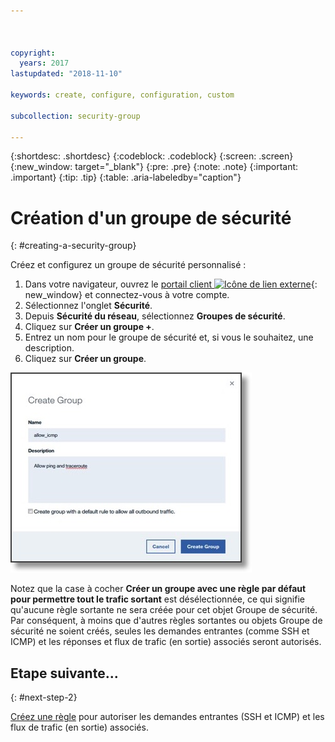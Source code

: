 ```yaml
---



copyright:
  years: 2017
lastupdated: "2018-11-10"

keywords: create, configure, configuration, custom

subcollection: security-group

---
```


{:shortdesc: .shortdesc}
{:codeblock: .codeblock}
{:screen: .screen}
{:new_window: target="_blank"}
{:pre: .pre}
{:note: .note}
{:important: .important}
{:tip: .tip}
{:table: .aria-labeledby="caption"}

# Création d'un groupe de sécurité
{: #creating-a-security-group}

Créez et configurez un groupe de sécurité personnalisé :

1. Dans votre navigateur, ouvrez le [portail client ![Icône de lien externe](../../icons/launch-glyph.svg "Icône de lien externe")](https://control.softlayer.com/){: new_window} et connectez-vous à votre compte.
2.	Sélectionnez l'onglet **Sécurité**.
3. Depuis **Sécurité du réseau**, sélectionnez **Groupes de sécurité**.
4.	Cliquez sur **Créer un groupe +**.
5.	Entrez un nom pour le groupe de sécurité et, si vous le souhaitez, une description.
6. Cliquez sur **Créer un groupe**.

![Création d'un groupe de sécurité](./images/create_sg.jpg)

Notez que la case à cocher **Créer un groupe avec une règle par défaut pour permettre tout le trafic sortant** est désélectionnée, ce qui signifie qu'aucune règle sortante ne sera créée pour cet objet Groupe de sécurité. Par conséquent, à moins que d'autres règles sortantes ou objets Groupe de sécurité ne soient créés, seules les demandes entrantes (comme SSH et ICMP) et les réponses et flux de trafic (en sortie) associés seront autorisés.

## Etape suivante...
{: #next-step-2}

[Créez une règle](/docs/infrastructure/security-groups?topic=security-groups-creating-a-new-rule) pour autoriser les demandes entrantes (SSH et ICMP) et les flux de trafic (en sortie) associés.  
